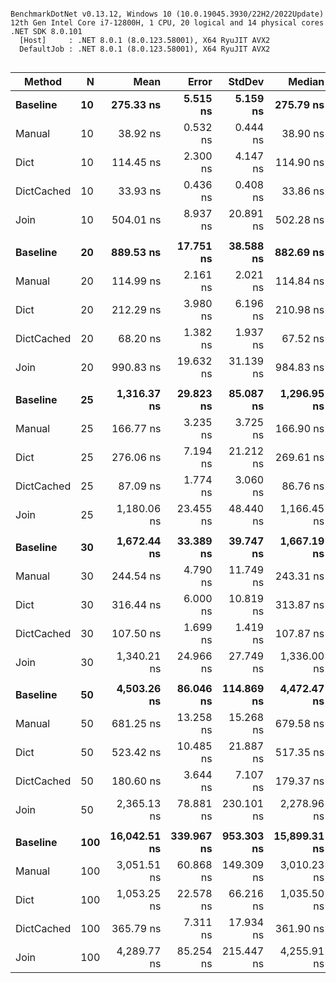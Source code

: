 ```

BenchmarkDotNet v0.13.12, Windows 10 (10.0.19045.3930/22H2/2022Update)
12th Gen Intel Core i7-12800H, 1 CPU, 20 logical and 14 physical cores
.NET SDK 8.0.101
  [Host]     : .NET 8.0.1 (8.0.123.58001), X64 RyuJIT AVX2
  DefaultJob : .NET 8.0.1 (8.0.123.58001), X64 RyuJIT AVX2


```
| Method     | N   | Mean         | Error      | StdDev     | Median       | Ratio | RatioSD |
|----------- |---- |-------------:|-----------:|-----------:|-------------:|------:|--------:|
| **Baseline**   | **10**  |    **275.33 ns** |   **5.515 ns** |   **5.159 ns** |    **275.79 ns** |  **1.00** |    **0.00** |
| Manual     | 10  |     38.92 ns |   0.532 ns |   0.444 ns |     38.90 ns |  0.14 |    0.00 |
| Dict       | 10  |    114.45 ns |   2.300 ns |   4.147 ns |    114.90 ns |  0.42 |    0.01 |
| DictCached | 10  |     33.93 ns |   0.436 ns |   0.408 ns |     33.86 ns |  0.12 |    0.00 |
| Join       | 10  |    504.01 ns |   8.937 ns |  20.891 ns |    502.28 ns |  1.84 |    0.07 |
|            |     |              |            |            |              |       |         |
| **Baseline**   | **20**  |    **889.53 ns** |  **17.751 ns** |  **38.588 ns** |    **882.69 ns** |  **1.00** |    **0.00** |
| Manual     | 20  |    114.99 ns |   2.161 ns |   2.021 ns |    114.84 ns |  0.13 |    0.01 |
| Dict       | 20  |    212.29 ns |   3.980 ns |   6.196 ns |    210.98 ns |  0.24 |    0.01 |
| DictCached | 20  |     68.20 ns |   1.382 ns |   1.937 ns |     67.52 ns |  0.08 |    0.00 |
| Join       | 20  |    990.83 ns |  19.632 ns |  31.139 ns |    984.83 ns |  1.13 |    0.06 |
|            |     |              |            |            |              |       |         |
| **Baseline**   | **25**  |  **1,316.37 ns** |  **29.823 ns** |  **85.087 ns** |  **1,296.95 ns** |  **1.00** |    **0.00** |
| Manual     | 25  |    166.77 ns |   3.235 ns |   3.725 ns |    166.90 ns |  0.12 |    0.01 |
| Dict       | 25  |    276.06 ns |   7.194 ns |  21.212 ns |    269.61 ns |  0.21 |    0.02 |
| DictCached | 25  |     87.09 ns |   1.774 ns |   3.060 ns |     86.76 ns |  0.07 |    0.01 |
| Join       | 25  |  1,180.06 ns |  23.455 ns |  48.440 ns |  1,166.45 ns |  0.90 |    0.07 |
|            |     |              |            |            |              |       |         |
| **Baseline**   | **30**  |  **1,672.44 ns** |  **33.389 ns** |  **39.747 ns** |  **1,667.19 ns** |  **1.00** |    **0.00** |
| Manual     | 30  |    244.54 ns |   4.790 ns |  11.749 ns |    243.31 ns |  0.14 |    0.01 |
| Dict       | 30  |    316.44 ns |   6.000 ns |  10.819 ns |    313.87 ns |  0.19 |    0.01 |
| DictCached | 30  |    107.50 ns |   1.699 ns |   1.419 ns |    107.87 ns |  0.06 |    0.00 |
| Join       | 30  |  1,340.21 ns |  24.966 ns |  27.749 ns |  1,336.00 ns |  0.80 |    0.03 |
|            |     |              |            |            |              |       |         |
| **Baseline**   | **50**  |  **4,503.26 ns** |  **86.046 ns** | **114.869 ns** |  **4,472.47 ns** |  **1.00** |    **0.00** |
| Manual     | 50  |    681.25 ns |  13.258 ns |  15.268 ns |    679.58 ns |  0.15 |    0.01 |
| Dict       | 50  |    523.42 ns |  10.485 ns |  21.887 ns |    517.35 ns |  0.12 |    0.00 |
| DictCached | 50  |    180.60 ns |   3.644 ns |   7.107 ns |    179.37 ns |  0.04 |    0.00 |
| Join       | 50  |  2,365.13 ns |  78.881 ns | 230.101 ns |  2,278.96 ns |  0.51 |    0.03 |
|            |     |              |            |            |              |       |         |
| **Baseline**   | **100** | **16,042.51 ns** | **339.967 ns** | **953.303 ns** | **15,899.31 ns** |  **1.00** |    **0.00** |
| Manual     | 100 |  3,051.51 ns |  60.868 ns | 149.309 ns |  3,010.23 ns |  0.19 |    0.01 |
| Dict       | 100 |  1,053.25 ns |  22.578 ns |  66.216 ns |  1,035.50 ns |  0.07 |    0.01 |
| DictCached | 100 |    365.79 ns |   7.311 ns |  17.934 ns |    361.90 ns |  0.02 |    0.00 |
| Join       | 100 |  4,289.77 ns |  85.254 ns | 215.447 ns |  4,255.91 ns |  0.27 |    0.02 |
